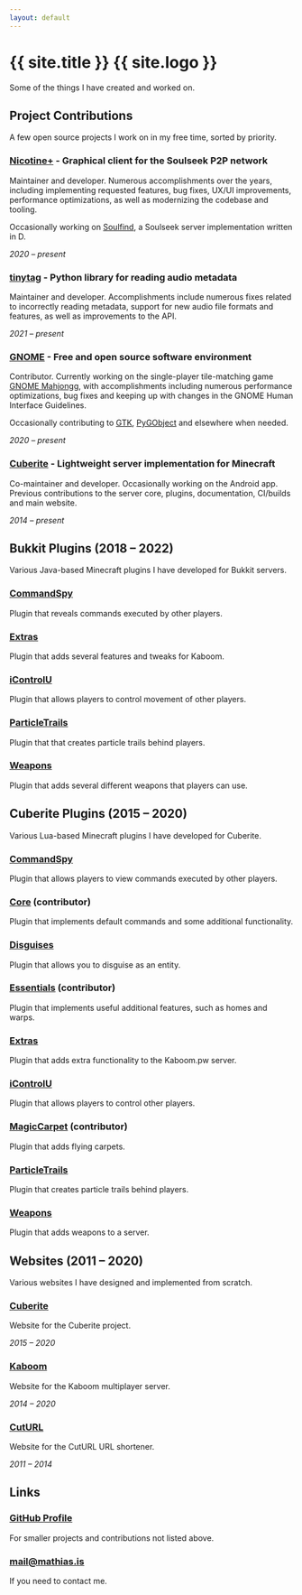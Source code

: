 ```yaml
---
layout: default
---
```


# {{ site.title }} {{ site.logo }}

Some of the things I have created and worked on.


## Project Contributions

A few open source projects I work on in my free time, sorted by priority.

### [Nicotine+](https://github.com/nicotine-plus/nicotine-plus) - Graphical client for the Soulseek P2P network

Maintainer and developer. Numerous accomplishments over the years, including implementing requested features, bug fixes, UX/UI improvements, performance optimizations, as well as modernizing the codebase and tooling.

Occasionally working on [Soulfind](https://github.com/soulfind-dev/soulfind), a Soulseek server implementation written in D.

*2020 – present*

### [tinytag](https://github.com/tinytag/tinytag) - Python library for reading audio metadata

Maintainer and developer. Accomplishments include numerous fixes related to incorrectly reading metadata, support for new audio file formats and features, as well as improvements to the API.

*2021 – present*

### [GNOME](https://www.gnome.org/) - Free and open source software environment

Contributor. Currently working on the single-player tile-matching game [GNOME Mahjongg](https://gitlab.gnome.org/GNOME/gnome-mahjongg), with accomplishments including numerous performance optimizations, bug fixes and keeping up with changes in the GNOME Human Interface Guidelines.

Occasionally contributing to [GTK](https://gtk.org/), [PyGObject](https://pygobject.gnome.org/) and elsewhere when needed.

*2020 – present*

### [Cuberite](https://github.com/cuberite) - Lightweight server implementation for Minecraft

Co-maintainer and developer. Occasionally working on the Android app. Previous contributions to the server 
core, plugins, documentation, CI/builds and main website.

*2014 – present*


## Bukkit Plugins (2018 – 2022)

Various Java-based Minecraft plugins I have developed for Bukkit servers.

### [CommandSpy](https://github.com/kaboomserver/commandspy)

Plugin that reveals commands executed by other players.

### [Extras](https://github.com/kaboomserver/extras)

Plugin that adds several features and tweaks for Kaboom.

### [iControlU](https://github.com/kaboomserver/icontrolu)

Plugin that allows players to control movement of other players.

### [ParticleTrails](https://github.com/kaboomserver/particletrails)

Plugin that that creates particle trails behind players.

### [Weapons](https://github.com/kaboomserver/weapons)

Plugin that adds several different weapons that players can use.


## Cuberite Plugins (2015 – 2020)

Various Lua-based Minecraft plugins I have developed for Cuberite.

### [CommandSpy](https://github.com/mathiascode/CommandSpy)

Plugin that allows players to view commands executed by other players.

### [Core](https://github.com/cuberite/Core) (contributor)

Plugin that implements default commands and some additional functionality.

### [Disguises](https://github.com/mathiascode/Disguises)

Plugin that allows you to disguise as an entity.

### [Essentials](https://github.com/cuberite/Essentials) (contributor)

Plugin that implements useful additional features, such as homes and warps.

### [Extras](https://github.com/mathiascode/Extras)

Plugin that adds extra functionality to the Kaboom.pw server.

### [iControlU](https://github.com/mathiascode/iControlU)

Plugin that allows players to control other players.

### [MagicCarpet](https://github.com/cuberite/MagicCarpet) (contributor)

Plugin that adds flying carpets.

### [ParticleTrails](https://github.com/mathiascode/ParticleTrails)

Plugin that creates particle trails behind players.

### [Weapons](https://github.com/mathiascode/Weapons)

Plugin that adds weapons to a server.


## Websites (2011 – 2020)

Various websites I have designed and implemented from scratch.

### [Cuberite](https://cuberite.org/)

Website for the Cuberite project.

*2015 – 2020*

### [Kaboom](https://kaboom.pw/)

Website for the Kaboom multiplayer server.

*2014 – 2020*

### [CutURL](archive/cuturl/index.html)

Website for the CutURL URL shortener.

*2011 – 2014*


## Links

### [GitHub Profile](https://github.com/mathiascode)

For smaller projects and contributions not listed above.

### [&#109;&#97;&#x69;&#108;&#x40;&#109;&#97;&#116;&#x68;&#105;&#97;&#x73;&#x2e;&#105;&#x73;](&#109;&#x61;&#x69;&#108;&#116;&#x6f;:&#109;&#97;&#x69;&#108;&#x40;&#109;&#97;&#116;&#x68;&#105;&#97;&#x73;&#x2e;&#105;&#x73;)

If you need to contact me.
